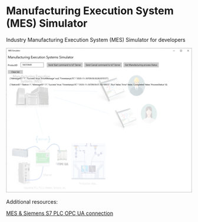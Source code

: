 # Manufacturing Execution System (MES) Simulator

Industry Manufacturing Execution System (MES) Simulator for developers

![](images/MESSimulator.png)

Additional resources:

[MES & Siemens S7 PLC OPC UA connection](https://github.com/IntelliSenseIoT/XserverIoTOnboardTask.github.io/blob/master/examples/5_MES_Siemens_OPCUA_connection.md)    
